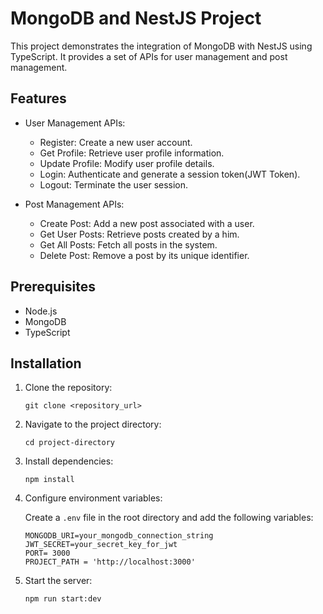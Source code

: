 # MongoDB and NestJS Project

This project demonstrates the integration of MongoDB with NestJS using TypeScript. It provides a set of APIs for user management and post management.

## Features

- User Management APIs:
  - Register: Create a new user account.
  - Get Profile: Retrieve user profile information.
  - Update Profile: Modify user profile details.
  - Login: Authenticate and generate a session token(JWT Token).
  - Logout: Terminate the user session.

- Post Management APIs:
  - Create Post: Add a new post associated with a user.
  - Get User Posts: Retrieve posts created by a him.
  - Get All Posts: Fetch all posts in the system.
  - Delete Post: Remove a post by its unique identifier.

## Prerequisites

- Node.js
- MongoDB
- TypeScript

## Installation

1. Clone the repository:

    ```
    git clone <repository_url>
    ```

2. Navigate to the project directory:

    ```
    cd project-directory
    ```

3. Install dependencies:

    ```
    npm install
    ```

4. Configure environment variables:

    Create a `.env` file in the root directory and add the following variables:

    ```
    MONGODB_URI=your_mongodb_connection_string
    JWT_SECRET=your_secret_key_for_jwt
    PORT= 3000
    PROJECT_PATH = 'http://localhost:3000'
    ```

5. Start the server:

    ```
    npm run start:dev
    ```
